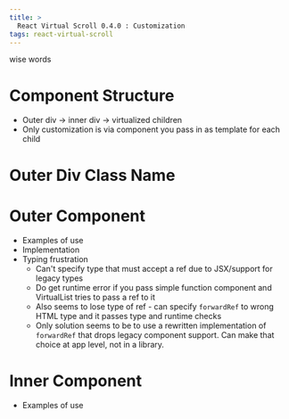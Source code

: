 ```yaml
---
title: >
  React Virtual Scroll 0.4.0 : Customization
tags: react-virtual-scroll
---
```


wise  words

# Component Structure

* Outer div -> inner div -> virtualized children
* Only customization is via component you pass in as template for each child

# Outer Div Class Name

# Outer Component

* Examples of use
* Implementation
* Typing frustration
  * Can't specify type that must accept a ref due to JSX/support for legacy types
  * Do get runtime error if you pass simple function component and VirtualList tries to pass a ref to it
  * Also seems to lose type of ref - can specify `forwardRef` to wrong HTML type and it passes type and runtime checks
  * Only solution seems to be to use a rewritten implementation of `forwardRef` that drops legacy component support. Can make that choice at app level, not in a library.

# Inner Component

* Examples of use
